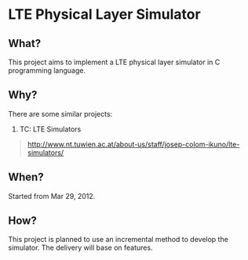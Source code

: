 # LTE Physical Layer Simulator #

## What? ##
This project aims to implement a LTE physical layer simulator in C programming language.

## Why? ##
There are some similar projects:
  1. TC: LTE Simulators
> http://www.nt.tuwien.ac.at/about-us/staff/josep-colom-ikuno/lte-simulators/

## When? ##
Started from Mar 29, 2012.

## How? ##
This project is planned to use an incremental method to develop the simulator. The delivery will base on features.